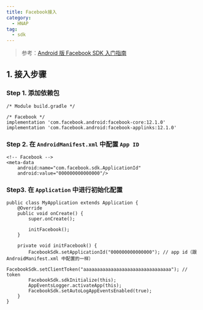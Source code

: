 ```yaml
---
title: Facebook接入
category: 
  - HNAP 
tag:
  - sdk 
---
```


> 参考：[Android 版 Facebook SDK 入门指南](https://developers.facebook.com/docs/android/getting-started)

## 1. 接入步骤

### Step 1. 添加依赖包

```groovy:no-line-numbers
/* Module build.gradle */

/* Facebook */
implementation 'com.facebook.android:facebook-core:12.1.0'
implementation 'com.facebook.android:facebook-applinks:12.1.0'
```

### Step 2. 在 `AndroidManifest.xml` 中配置 `App ID`

```xml:no-line-numbers
<!-- Facebook -->
<meta-data
    android:name="com.facebook.sdk.ApplicationId"
    android:value="000000000000000"/>
```

### Step3. 在 `Application` 中进行初始化配置

```java:no-line-numbers
public class MyApplication extends Application {
    @Override
    public void onCreate() {
        super.onCreate();

        initFacebook();
    }

    private void initFacebook() {
        FacebookSdk.setApplicationId("000000000000000"); // app id（跟 AndroidManifest.xml 中配置的一样）
        FacebookSdk.setClientToken("aaaaaaaaaaaaaaaaaaaaaaaaaaaaaaaa"); // token
        FacebookSdk.sdkInitialize(this);
        AppEventsLogger.activateApp(this);
        FacebookSdk.setAutoLogAppEventsEnabled(true);
    }
}
```